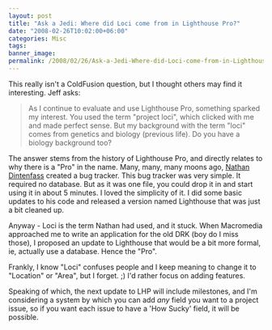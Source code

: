 ```yaml
---
layout: post
title: "Ask a Jedi: Where did Loci come from in Lighthouse Pro?"
date: "2008-02-26T10:02:00+06:00"
categories: Misc 
tags: 
banner_image: 
permalink: /2008/02/26/Ask-a-Jedi-Where-did-Loci-come-from-in-Lighthouse-Pro
---
```


This really isn't a ColdFusion question, but I thought others may find it interesting. Jeff asks:

<blockquote>
<p>
As I continue to evaluate and use Lighthouse Pro, something sparked my interest. You used the term "project loci", which clicked with me and made perfect sense. But my background with the term "loci" comes from genetics and biology (previous life). Do you have a biology background too?
</p>
</blockquote>

The answer stems from the history of Lighthouse Pro, and directly relates to why there is a "Pro" in the name. Many, many, many moons ago, <a href="http://nathan.dintenfass.com/">Nathan Dintenfass</a> created a bug tracker. This bug tracker was very simple. It required no database. But as it was one file, you could drop it in and start using it in about 5 minutes. I loved the simplicity of it. I did some basic updates to his code and released a version named Lighthouse that was just a bit cleaned up. 

Anyway - Loci is the term Nathan had used, and it stuck. When Macromedia approached me to write an application for the old DRK (boy do I miss those), I proposed an update to Lighthouse that would be a bit more formal, ie, actually use a database. Hence the "Pro". 

Frankly, I know "Loci" confuses people and I keep meaning to change it to "Location" or "Area", but I forget. ;) I'd rather focus on adding features. 

Speaking of which, the next update to LHP will include milestones, and I'm considering a system by which you can add <i>any</i> field you want to a project issue, so if you want each issue to have a 'How Sucky' field, it will be possible.